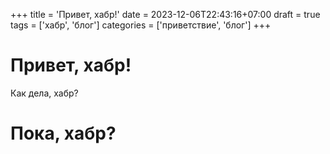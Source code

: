 +++
title = 'Привет, хабр!'
date = 2023-12-06T22:43:16+07:00
draft = true
tags = ['хабр', 'блог']
categories = ['приветствие', 'блог']
+++

# Привет, хабр!

Как дела, хабр?

# Пока, хабр?